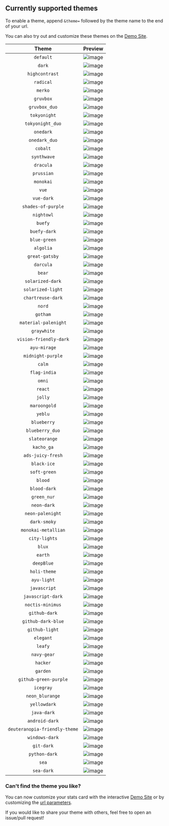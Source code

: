 ## Currently supported themes

To enable a theme, append `&theme=` followed by the theme name to the end of your url.

You can also try out and customize these themes on the [Demo Site](https://github-readme-streak-stats.herokuapp.com/demo/).

|             Theme             |                                                     Preview                                                      |
| :---------------------------: | :--------------------------------------------------------------------------------------------------------------: |
|           `default`           | ![image](https://user-images.githubusercontent.com/107488620/183304039-a1fcf05c-0112-493a-9188-778708dc9e8f.png) |
|            `dark`             | ![image](https://user-images.githubusercontent.com/107488620/183304038-2788ab5d-4c02-45e9-a724-990f27061c54.png) |
|        `highcontrast`         | ![image](https://user-images.githubusercontent.com/107488620/183304037-0e54b5e6-f39a-481d-806f-3369d257a391.png) |
|           `radical`           | ![image](https://user-images.githubusercontent.com/20955511/183303809-eb8fea2f-d56b-4ad3-9f6d-ef55f8812ed2.png)  |
|            `merko`            | ![image](https://user-images.githubusercontent.com/20955511/183303806-4ce9e5bb-6bd7-4914-a4ff-47edee01bde3.png)  |
|           `gruvbox`           | ![image](https://user-images.githubusercontent.com/20955511/183303804-95ff960f-ad52-4026-8627-a67f1599cee3.png)  |
|         `gruvbox_duo`         | ![image](https://user-images.githubusercontent.com/20955511/183303801-eb1d8dea-7f89-4075-b334-542bb546dfcd.png)  |
|         `tokyonight`          | ![image](https://user-images.githubusercontent.com/20955511/183303799-e039b635-5424-437b-9f87-7ed9dca8aea6.png)  |
|       `tokyonight_duo`        | ![image](https://user-images.githubusercontent.com/20955511/183303796-03bb6eb2-667f-492b-8397-efd2ad93edeb.png)  |
|           `onedark`           | ![image](https://user-images.githubusercontent.com/20955511/183303794-54389af4-24f3-41e6-9d70-2e949d19227e.png)  |
|         `onedark_duo`         | ![image](https://user-images.githubusercontent.com/20955511/183303791-a4a6d5f0-ab3a-4f6e-b4cc-a87bb24fd135.png)  |
|           `cobalt`            | ![image](https://user-images.githubusercontent.com/20955511/183303787-eaa77366-6f13-4dc8-a0fa-637ac5333612.png)  |
|          `synthwave`          | ![image](https://user-images.githubusercontent.com/20955511/183303784-6257055f-d206-4d1a-bdb9-95e9dd7052fb.png)  |
|           `dracula`           | ![image](https://user-images.githubusercontent.com/20955511/183303782-2231d9eb-9b65-4cf9-9e26-f4cfb773abf6.png)  |
|          `prussian`           | ![image](https://user-images.githubusercontent.com/20955511/183303779-56649d30-2226-4797-b001-0ca1c3902132.png)  |
|           `monokai`           | ![image](https://user-images.githubusercontent.com/20955511/183303777-5f424f42-3c71-4802-946d-148dd4a0805f.png)  |
|             `vue`             | ![image](https://user-images.githubusercontent.com/20955511/183303773-44ea348d-973b-4d3c-967c-7152bba274d5.png)  |
|          `vue-dark`           | ![image](https://user-images.githubusercontent.com/20955511/183303769-0735cf9f-d44c-40ca-b2c1-2b56384670b4.png)  |
|      `shades-of-purple`       | ![image](https://user-images.githubusercontent.com/20955511/183303767-30426d56-e2bd-487a-98d7-7e5f5c8eb640.png)  |
|          `nightowl`           | ![image](https://user-images.githubusercontent.com/20955511/183303763-289d7a24-070f-4604-b729-8dd75eefe234.png)  |
|            `buefy`            | ![image](https://user-images.githubusercontent.com/20955511/183303761-3e0d060a-6a67-407a-9a0a-9c1e615cff87.png)  |
|         `buefy-dark`          | ![image](https://user-images.githubusercontent.com/20955511/183303760-df6fcc74-884a-404b-9966-34363a7438b3.png)  |
|         `blue-green`          | ![image](https://user-images.githubusercontent.com/20955511/183303758-c8c90e09-db0d-4179-a91f-6463489fee7e.png)  |
|           `algolia`           | ![image](https://user-images.githubusercontent.com/20955511/183303756-2b0134af-ab8b-42d4-b805-4e853f929c5e.png)  |
|        `great-gatsby`         | ![image](https://user-images.githubusercontent.com/20955511/183303754-168e88f6-80db-443b-b91b-2086b164531b.png)  |
|           `darcula`           | ![image](https://user-images.githubusercontent.com/20955511/183303753-4b91b591-4502-4a39-9554-8ed2c7eb9777.png)  |
|            `bear`             | ![image](https://user-images.githubusercontent.com/20955511/183303752-5adcd734-3cdb-44f7-8c67-e42edde5ac9c.png)  |
|       `solarized-dark`        | ![image](https://user-images.githubusercontent.com/20955511/183303751-b1570958-bb9a-4829-9588-0d94c3fb5cfe.png)  |
|       `solarized-light`       | ![image](https://user-images.githubusercontent.com/20955511/183303750-03e52dfd-b052-4acd-aee6-78a1106c147e.png)  |
|       `chartreuse-dark`       | ![image](https://user-images.githubusercontent.com/20955511/183303749-1a489c0e-7a53-4fd5-90cd-b1271aca26e3.png)  |
|            `nord`             | ![image](https://user-images.githubusercontent.com/20955511/183303748-556b28e8-2f87-4657-b164-899f3216ef51.png)  |
|           `gotham`            | ![image](https://user-images.githubusercontent.com/20955511/183303747-bf39ce32-1bdf-4712-b4fd-abd0eb54a89e.png)  |
|     `material-palenight`      | ![image](https://user-images.githubusercontent.com/20955511/183303746-e73933e0-03fa-480d-9469-296852be957a.png)  |
|          `graywhite`          | ![image](https://user-images.githubusercontent.com/20955511/183303745-185ba0c3-a840-4a4e-95e3-03325c3b3e4e.png)  |
|    `vision-friendly-dark`     | ![image](https://user-images.githubusercontent.com/20955511/183303743-0c134e67-aa99-43cb-9a56-3a8b6c9fe44a.png)  |
|         `ayu-mirage`          | ![image](https://user-images.githubusercontent.com/20955511/183303742-31e46a33-fb80-4cf4-a966-d751d98a9c93.png)  |
|       `midnight-purple`       | ![image](https://user-images.githubusercontent.com/20955511/183303740-641a4a18-da69-46a8-b218-f1a6dc04fcdf.png)  |
|            `calm`             | ![image](https://user-images.githubusercontent.com/20955511/183303737-c00375f6-e2bc-4cf5-99c2-1544366fd260.png)  |
|         `flag-india`          | ![image](https://user-images.githubusercontent.com/20955511/183303735-66e35638-0fa3-40f4-b9aa-9b6c284eac8f.png)  |
|            `omni`             | ![image](https://user-images.githubusercontent.com/20955511/183303734-67e9f9d1-82e5-4518-8105-9105c8a13e6b.png)  |
|            `react`            | ![image](https://user-images.githubusercontent.com/20955511/183303733-0d994b10-1fb3-497a-8c8c-7d901dda03ed.png)  |
|            `jolly`            | ![image](https://user-images.githubusercontent.com/20955511/183303732-2e877a4e-f609-452d-b091-d5fb48482def.png)  |
|         `maroongold`          | ![image](https://user-images.githubusercontent.com/20955511/183303731-08ca9109-551d-4052-a17f-630cbb0cf323.png)  |
|            `yeblu`            | ![image](https://user-images.githubusercontent.com/20955511/183303730-5ffad264-362d-4ee6-82b2-15b8a8669462.png)  |
|          `blueberry`          | ![image](https://user-images.githubusercontent.com/20955511/183303729-f3c89ba7-efef-437e-9a05-fa5feebb9d72.png)  |
|        `blueberry_duo`        | ![image](https://user-images.githubusercontent.com/20955511/183303728-4d209b8c-536f-4921-aa43-6371f1e313fe.png)  |
|         `slateorange`         | ![image](https://user-images.githubusercontent.com/20955511/183303727-7ffec3ef-1303-4096-bd0f-f8fc1e4949e6.png)  |
|          `kacho_ga`           | ![image](https://user-images.githubusercontent.com/20955511/183303726-9adaaf73-2ea8-4b78-a3f4-7382ce299511.png)  |
|       `ads-juicy-fresh`       | ![image](https://user-images.githubusercontent.com/20955511/183303725-25851d72-963a-4532-a5ca-1eaae6c4c224.png)  |
|          `black-ice`          | ![image](https://user-images.githubusercontent.com/20955511/183303724-de45e18a-d4f8-48ae-88c1-d54a35d2ecea.png)  |
|         `soft-green`          | ![image](https://user-images.githubusercontent.com/20955511/183303722-3ae70df8-87ff-4b3b-a941-f84cef5dddf4.png)  |
|            `blood`            | ![image](https://user-images.githubusercontent.com/20955511/183303721-a22ea310-ebab-4ef5-bab9-2f1d7e7c566d.png)  |
|         `blood-dark`          | ![image](https://user-images.githubusercontent.com/20955511/183303720-487819af-3c20-4854-8ae1-85d70115cf80.png)  |
|          `green_nur`          | ![image](https://user-images.githubusercontent.com/20955511/183303719-dc5ad223-cdd6-4830-9ffb-0ae965ec0159.png)  |
|          `neon-dark`          | ![image](https://user-images.githubusercontent.com/20955511/183303718-8b043f5f-8d87-4370-ac42-38032e230d6e.png)  |
|       `neon-palenight`        | ![image](https://user-images.githubusercontent.com/20955511/183303716-bf924275-320f-44b6-8ad7-6a5f786ee9e6.png)  |
|         `dark-smoky`          | ![image](https://user-images.githubusercontent.com/20955511/183303715-baad8600-943a-4ad6-85d9-f7c2a46eab41.png)  |
|      `monokai-metallian`      | ![image](https://user-images.githubusercontent.com/20955511/183303713-2bf8ee11-a251-4d39-8aa5-ed1fd4c545ce.png)  |
|         `city-lights`         | ![image](https://user-images.githubusercontent.com/20955511/183303712-c9aa7429-eece-4d03-8c10-fbf28c77d495.png)  |
|            `blux`             | ![image](https://user-images.githubusercontent.com/20955511/183303711-ed60bb0e-9392-468b-a344-22debb20613a.png)  |
|            `earth`            | ![image](https://user-images.githubusercontent.com/20955511/183303710-b3c336ad-df6d-4529-aa95-6808bfe907dc.png)  |
|          `deepBlue`           | ![image](https://user-images.githubusercontent.com/20955511/183303709-823b626b-d9c6-4e12-a146-e641a0345a2f.png)  |
|         `holi-theme`          | ![image](https://user-images.githubusercontent.com/20955511/183303708-83f5f757-5692-4e24-8e66-daaa8bca6b5b.png)  |
|          `ayu-light`          | ![image](https://user-images.githubusercontent.com/20955511/183303707-fb381b09-9963-48c8-90b9-f6b5bc67c85a.png)  |
|         `javascript`          | ![image](https://user-images.githubusercontent.com/20955511/183303706-4b4e34ef-6d43-4255-9a58-1d35c3127ff7.png)  |
|       `javascript-dark`       | ![image](https://user-images.githubusercontent.com/20955511/183303704-65313140-d66a-4f9b-9ce6-da176ecd6ec7.png)  |
|       `noctis-minimus`        | ![image](https://user-images.githubusercontent.com/20955511/183303703-3f774a1e-573c-48a3-a7cd-1f226784d74f.png)  |
|         `github-dark`         | ![image](https://user-images.githubusercontent.com/20955511/183303702-1bd5adbb-7277-4610-ad59-e5bdf20dd1de.png)  |
|      `github-dark-blue`       | ![image](https://user-images.githubusercontent.com/20955511/183303701-34bf6b33-812d-4afd-9c1f-70b04b2e486a.png)  |
|        `github-light`         | ![image](https://user-images.githubusercontent.com/20955511/183303700-7678833c-70c1-4260-8da0-5c8db7b2c38b.png)  |
|           `elegant`           | ![image](https://user-images.githubusercontent.com/20955511/183303699-fdd92594-83ca-486f-9ed4-a555f674d59a.png)  |
|            `leafy`            | ![image](https://user-images.githubusercontent.com/20955511/183303696-5129d744-af63-4874-bc99-d603ffb03b2e.png)  |
|          `navy-gear`          | ![image](https://user-images.githubusercontent.com/20955511/183303695-633ba0b8-11c0-49f3-988d-49390862696a.png)  |
|           `hacker`            | ![image](https://user-images.githubusercontent.com/20955511/183303694-e5cd3ee9-2158-41ed-8ad6-20ca7f1298cf.png)  |
|           `garden`            | ![image](https://user-images.githubusercontent.com/20955511/183303692-ea99a78d-be75-43fa-80ca-83f3ae454a35.png)  |
|     `github-green-purple`     | ![image](https://user-images.githubusercontent.com/20955511/183303691-278ec85a-197d-4a6b-abf3-593e4cc8492b.png)  |
|           `icegray`           | ![image](https://user-images.githubusercontent.com/20955511/183303690-7d798870-dd80-4d71-b5c2-775cc3555e14.png)  |
|        `neon_blurange`        | ![image](https://user-images.githubusercontent.com/20955511/183303688-7a4ceb50-84e8-47ca-8cf0-14f212227ce6.png)  |
|         `yellowdark`          | ![image](https://user-images.githubusercontent.com/20955511/183303687-49da2ffe-5fc9-4a0b-9ca9-c46bc394ec03.png)  |
|          `java-dark`          | ![image](https://user-images.githubusercontent.com/20955511/183303686-a652b2fb-daae-4390-b245-71610aa54ef7.png)  |
|        `android-dark`         | ![image](https://user-images.githubusercontent.com/20955511/183303685-fed30ead-2660-48bc-b724-04fe3c394c7f.png)  |
| `deuteranopia-friendly-theme` | ![image](https://user-images.githubusercontent.com/107488620/183304765-9d423ff4-52ed-4a27-8a1c-2bcd290f4803.png) |
|        `windows-dark`         | ![image](https://user-images.githubusercontent.com/103951737/183449796-23096f23-54b5-45af-8078-b8afd4f3baf3.png) |
|          `git-dark`           | ![image](https://user-images.githubusercontent.com/103951737/183690748-060943ff-7b39-4229-b32d-806d654bd12d.png) |
|         `python-dark`         | ![image](https://user-images.githubusercontent.com/103951737/183929763-ae8c93d4-0106-461c-bded-2c2adb0bd6bf.png) |
|             `sea`             | ![image](https://user-images.githubusercontent.com/103951737/184303266-0e5f8a25-bfeb-4876-abf1-91a38ca87680.png) |
|          `sea-dark`           | ![image](https://user-images.githubusercontent.com/103951737/184301879-953370eb-e61a-4e0f-abf4-7029c336e8f1.png) |

### Can't find the theme you like?

You can now customize your stats card with the interactive [Demo Site](https://github-readme-streak-stats.herokuapp.com/demo/) or by customizing the [url parameters](/README.md#-options).

If you would like to share your theme with others, feel free to open an issue/pull request!

